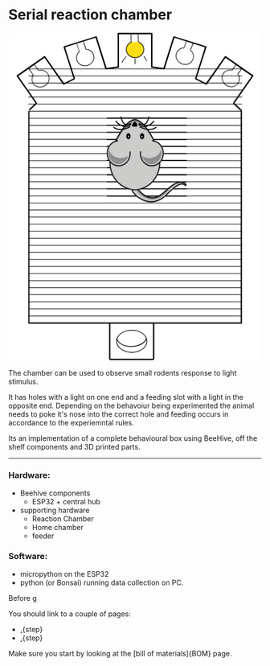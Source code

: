 # Serial reaction chamber

  


![](images/box_sketch.png)



  


The chamber can be used to observe small rodents response to light stimulus. 

It has holes with a light on one end and a feeding slot with a light in the opposite end. Depending on the behavoiur being experimented the animal needs to poke it's nose into the correct hole and feeding occurs in accordance to the experiemntal rules.

 Its an implementation of a complete behavioural box using BeeHive, off the shelf components and 3D printed parts.
  
---
  
### Hardware:
- Beehive components
    -  ESP32 + central hub
- supporting hardware
    - Reaction Chamber
    - Home chamber
    -  feeder
   
  
### Software:
- micropython on the ESP32
- python (or Bonsai) running data collection on PC.

Before g

You should link to a couple of pages:

* [.](testpage1.md){step}
* [.](testpage2.md){step}

Make sure you start by looking at the [bill of materials]{BOM} page.